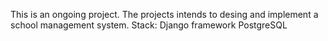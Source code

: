 This is an ongoing project.
The projects intends to desing and implement a school management system.
Stack:
Django framework
PostgreSQL